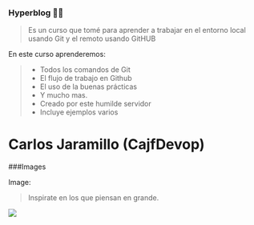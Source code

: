 ### Hyperblog 💚💚

> Es un curso que tomé para aprender a trabajar en el entorno local usando Git y el remoto usando GitHUB

En este curso aprenderemos:
>- Todos los comandos de Git
>- El flujo de trabajo en Github
>- El uso de la buenas prácticas
>- Y mucho mas.
>- Creado por este humilde servidor
>- Incluye ejemplos varios

# Carlos Jaramillo (CajfDevop)


###Images

Image:


> Inspirate en los que piensan en grande.

![](https://pandao.github.io/editor.md/examples/images/8.jpg)

